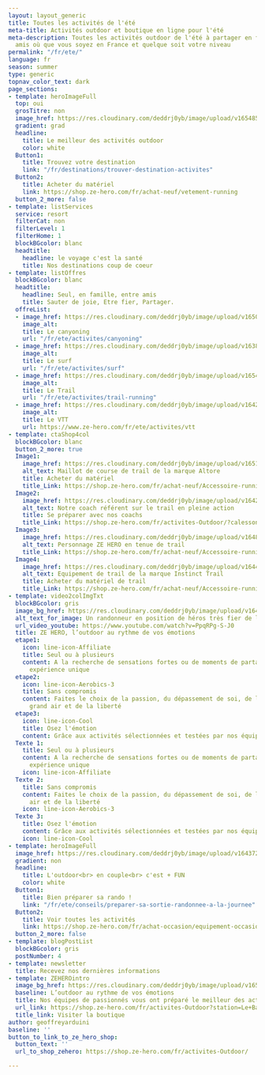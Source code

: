 ```yaml
---
layout: layout_generic
title: Toutes les activités de l'été
meta-title: Activités outdoor et boutique en ligne pour l'été
meta-description: Toutes les activités outdoor de l'été à partager en famille ou entre
  amis où que vous soyez en France et quelque soit votre niveau
permalink: "/fr/ete/"
language: fr
season: summer
type: generic
topnav_color_text: dark
page_sections:
- template: heroImageFull
  top: oui
  grosTitre: non
  image_href: https://res.cloudinary.com/deddrj0yb/image/upload/v1654858995/website/summer/IMG_9194_01.jpg
  gradient: grad
  headline:
    title: Le meilleur des activités outdoor
    color: white
  Button1:
    title: Trouvez votre destination
    link: "/fr/destinations/trouver-destination-activites"
  Button2:
    title: Acheter du matériel
    link: https://shop.ze-hero.com/fr/achat-neuf/vetement-running
  button_2_more: false
- template: listServices
  service: resort
  filterCat: non
  filterLevel: 1
  filterHome: 1
  blockBGcolor: blanc
  headtitle:
    headline: le voyage c'est la santé
    title: Nos destinations coup de coeur
- template: listOffres
  blockBGcolor: blanc
  headtitle:
    headline: Seul, en famille, entre amis
    title: Sauter de joie, Etre fier, Partager.
  offreList:
  - image_href: https://res.cloudinary.com/deddrj0yb/image/upload/v1650029582/website/Canyoning%2006/GOPR0065.jpg
    image_alt: 
    title: Le canyoning
    url: "/fr/ete/activites/canyoning"
  - image_href: https://res.cloudinary.com/deddrj0yb/image/upload/v1638883621/website/summer/Paddle-couple-mer_sw6sqk.jpg
    image_alt: 
    title: Le surf
    url: "/fr/ete/activites/surf"
  - image_href: https://res.cloudinary.com/deddrj0yb/image/upload/v1654867638/website/summer/brian-metzler-nmWQ2SKvj5M-unsplash.jpg
    image_alt: 
    title: Le Trail
    url: "/fr/ete/activites/trail-running"
  - image_href: https://res.cloudinary.com/deddrj0yb/image/upload/v1642592264/website/summer/lachlan-cruickshank-S9v_EPJfGys-unsplash_b5jpdh.jpg
    image_alt: 
    title: Le VTT
    url: https://www.ze-hero.com/fr/ete/activites/vtt
- template: ctaShop4col
  blockBGcolor: blanc
  button_2_more: true
  Image1:
    image_href: https://res.cloudinary.com/deddrj0yb/image/upload/v1651037463/website/Altore/V%C3%AAtement%20/Bavella_rouge_bk_H_1100x.webp
    alt_text: Maillot de course de trail de la marque Altore
    title: Acheter du matériel
    title_Link: https://shop.ze-hero.com/fr/achat-neuf/Accessoire-running-et-trail/Sac-et-Sac-%C3%A0-dos-running
  Image2:
    image_href: https://res.cloudinary.com/deddrj0yb/image/upload/v1642062752/website/Coaching/11_l7a3ej.jpg
    alt_text: Notre coach référent sur le trail en pleine action
    title: Se préparer avec nos coachs
    title_Link: https://shop.ze-hero.com/fr/activites-Outdoor/?calessonstype=all&catypegenderlistsummer=all&calessonsactivitytype=Coaching&start-date=
  Image3:
    image_href: https://res.cloudinary.com/deddrj0yb/image/upload/v1648197165/website/assets/Personnages%20poses/Trail.png
    alt_text: Personnage ZE HERO en tenue de trail
    title_Link: https://shop.ze-hero.com/fr/achat-neuf/Accessoire-running-et-trail/Sac-et-Sac-%C3%A0-dos-running
  Image4:
    image_href: https://res.cloudinary.com/deddrj0yb/image/upload/v1644416055/website/Instinct%20Trail/Instinct_X_Mannequin_Front_View_1080x1080px_abvcdc.jpg
    alt_text: Equipement de trail de la marque Instinct Trail
    title: Acheter du matériel de trail
    title_Link: https://shop.ze-hero.com/fr/achat-neuf/Accessoire-running-et-trail?ca_brand=Instinct+Trail+Inspired&ca_type_gender=all
- template: video2colImgTxt
  blockBGcolor: gris
  image_bg_href: https://res.cloudinary.com/deddrj0yb/image/upload/v1643816166/website/summer/japheth-mast-Ls3yexjyRpk-unsplash_uxxrwp.jpg
  alt_text_for_image: Un randonneur en position de héros très fier de lui
  url_video_youtube: https://www.youtube.com/watch?v=PpqRPg-S-J0
  title: ZE HERO, l’outdoor au rythme de vos émotions
  etape1:
    icon: line-icon-Affiliate
    title: Seul ou à plusieurs
    content: A la recherche de sensations fortes ou de moments de partage, vivez une
      expérience unique
  etape2:
    icon: line-icon-Aerobics-3
    title: Sans compromis
    content: Faites le choix de la passion, du dépassement de soi, de la fierté, du
      grand air et de la liberté
  etape3:
    icon: line-icon-Cool
    title: Osez l'émotion
    content: Grâce aux activités sélectionnées et testées par nos équipes professionnelles
  Texte 1:
    title: Seul ou à plusieurs
    content: A la recherche de sensations fortes ou de moments de partage, vivez une
      expérience unique
    icon: line-icon-Affiliate
  Texte 2:
    title: Sans compromis
    content: Faites le choix de la passion, du dépassement de soi, de la fierté, du       grand
      air et de la liberté
    icon: line-icon-Aerobics-3
  Texte 3:
    title: Osez l'émotion
    content: Grâce aux activités sélectionnées et testées par nos équipes professionnelles
    icon: line-icon-Cool
- template: heroImageFull
  image_href: https://res.cloudinary.com/deddrj0yb/image/upload/v1643722536/website/summer/krakenimages-5HsCIUSeq7Q-unsplash_fcnhy8.jpg
  gradient: non
  headline:
    title: L'outdoor<br> en couple<br> c'est + FUN
    color: white
  Button1:
    title: Bien préparer sa rando !
    link: "/fr/ete/conseils/preparer-sa-sortie-randonnee-a-la-journee"
  Button2:
    title: Voir toutes les activités
    link: https://shop.ze-hero.com/fr/achat-occasion/equipement-occasion/ski-occasion
  button_2_more: false
- template: blogPostList
  blockBGcolor: gris
  postNumber: 4
- template: newsletter
  title: Recevez nos dernières informations
- template: ZEHEROintro
  image_bg_href: https://res.cloudinary.com/deddrj0yb/image/upload/v1650965162/website/logo/Image%20Background/ZEHERO_TEAM_BACKGROUND.png
  baseline: L’outdoor au rythme de vos émotions
  title: Nos équipes de passionnés vous ont préparé le meilleur des activités outdoor
  url_link: https://shop.ze-hero.com/fr/activites-Outdoor?station=Le+Bar+sur+loup&calessonstype=all&catypegenderlistsummer=all&calessonsactivitytype=Trail&start-date=
  title_link: Visiter la boutique
author: geoffreyarduini
baseline: ''
button_to_link_to_ze_hero_shop:
  button_text: ''
  url_to_shop_zehero: https://shop.ze-hero.com/fr/activites-Outdoor/

---
```


